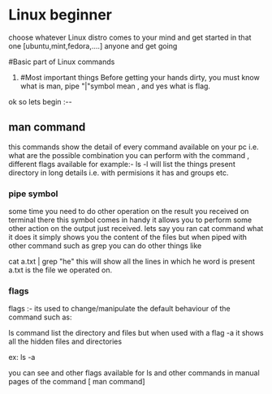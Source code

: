 # Linux beginner

choose whatever Linux distro comes to your mind and get started in that one [ubuntu,mint,fedora,....] anyone and get going


#Basic part of Linux commands

1) #Most important things
 Before getting your hands dirty, you must know what is man, pipe "|"symbol mean , and yes what is flag.


ok so lets begin :--

## man command
this commands show the detail of every command available on your pc i.e. what are the possible combination you can perform with the command , different flags available
for example:-
ls -l  will list the things present directory in long details i.e. with permisions it has and groups etc.

### pipe symbol
some time you need to do other operation on the result you received on terminal there this symbol comes in handy it allows you to perform some other action on the output just received.
lets say you ran cat command what it does it simply shows you the content of the files
but when piped with other command such as grep you can do other things like

cat a.txt | grep "he"
this will show all the lines in which he word is present
a.txt is the file we operated on. 




### flags
flags :- its used to change/manipulate the default behaviour of the command 
such as: 

ls command list the directory and files 
but when used with a flag -a it shows all the hidden files and directories

ex: ls -a

you can see and other flags available for ls and other commands in manual pages of the command [ man command]

 
